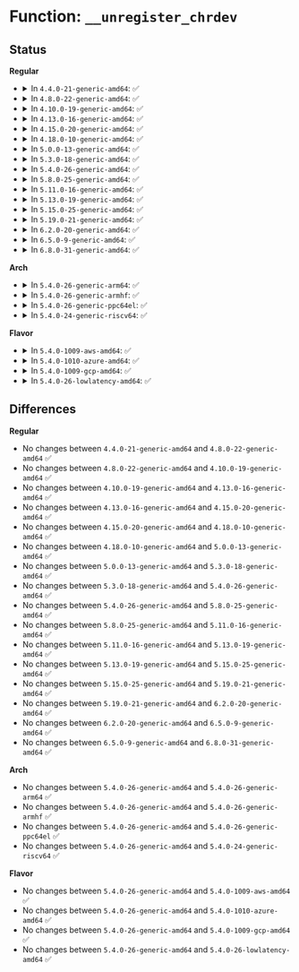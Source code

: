 # Function: <code>__unregister_chrdev</code>

## Status
<b>Regular</b>
<ul>
<li>
<details>
<summary>In <code>4.4.0-21-generic-amd64</code>: ✅</summary>

```c
void __unregister_chrdev(unsigned int major, unsigned int baseminor, unsigned int count, const char * name)
```

```json
{
  "name": "__unregister_chrdev",
  "collision_type": "Unique Global",
  "inline_type": "No",
  "funcs": [
    {
      "addr": 18446744071581010768,
      "name": "__unregister_chrdev",
      "external": true,
      "loc": "fs/char_dev.c:309",
      "file": "fs/char_dev.c",
      "inline": "seen, unknown",
      "caller_inline": [],
      "caller_func": [
        "drivers/char/virtio_console.c:virtcons_remove",
        "drivers/char/virtio_console.c:virtcons_probe",
        "drivers/nvdimm/bus.c:nvdimm_bus_init",
        "drivers/nvdimm/bus.c:nvdimm_bus_init",
        "drivers/nvdimm/bus.c:nvdimm_bus_exit",
        "drivers/nvdimm/bus.c:nvdimm_bus_exit",
        "drivers/net/ppp/ppp_generic.c:ppp_cleanup",
        "drivers/net/ppp/ppp_generic.c:ppp_init",
        "drivers/usb/core/file.c:usb_major_cleanup",
        "drivers/i2c/i2c-dev.c:i2c_dev_exit",
        "drivers/i2c/i2c-dev.c:i2c_dev_init"
      ]
    }
  ],
  "symbols": [
    {
      "addr": 18446744071581010768,
      "name": "__unregister_chrdev",
      "section": ".text",
      "bind": "STB_GLOBAL",
      "size": 48
    }
  ]
}
```
</details>
</li>
<li>
<details>
<summary>In <code>4.8.0-22-generic-amd64</code>: ✅</summary>

```c
void __unregister_chrdev(unsigned int major, unsigned int baseminor, unsigned int count, const char * name)
```

```json
{
  "name": "__unregister_chrdev",
  "collision_type": "Unique Global",
  "inline_type": "No",
  "funcs": [
    {
      "addr": 18446744071581169136,
      "name": "__unregister_chrdev",
      "external": true,
      "loc": "fs/char_dev.c:313",
      "file": "fs/char_dev.c",
      "inline": "seen, unknown",
      "caller_inline": [],
      "caller_func": [
        "drivers/video/fbdev/core/fbmem.c:fbmem_init",
        "drivers/char/virtio_console.c:virtcons_remove",
        "drivers/char/virtio_console.c:virtcons_probe",
        "drivers/nvdimm/bus.c:nvdimm_bus_exit",
        "drivers/nvdimm/bus.c:nvdimm_bus_exit",
        "drivers/nvdimm/bus.c:nvdimm_bus_init",
        "drivers/nvdimm/bus.c:nvdimm_bus_init",
        "drivers/net/ppp/ppp_generic.c:ppp_cleanup",
        "drivers/net/ppp/ppp_generic.c:ppp_init",
        "drivers/usb/core/file.c:usb_major_cleanup"
      ]
    }
  ],
  "symbols": [
    {
      "addr": 18446744071581169136,
      "name": "__unregister_chrdev",
      "section": ".text",
      "bind": "STB_GLOBAL",
      "size": 48
    }
  ]
}
```
</details>
</li>
<li>
<details>
<summary>In <code>4.10.0-19-generic-amd64</code>: ✅</summary>

```c
void __unregister_chrdev(unsigned int major, unsigned int baseminor, unsigned int count, const char * name)
```

```json
{
  "name": "__unregister_chrdev",
  "collision_type": "Unique Global",
  "inline_type": "No",
  "funcs": [
    {
      "addr": 18446744071581246112,
      "name": "__unregister_chrdev",
      "external": true,
      "loc": "fs/char_dev.c:313",
      "file": "fs/char_dev.c",
      "inline": "seen, unknown",
      "caller_inline": [],
      "caller_func": [
        "drivers/video/fbdev/core/fbmem.c:fbmem_init",
        "drivers/char/virtio_console.c:virtcons_remove",
        "drivers/char/virtio_console.c:virtcons_probe",
        "drivers/nvdimm/bus.c:nvdimm_bus_exit",
        "drivers/nvdimm/bus.c:nvdimm_bus_exit",
        "drivers/nvdimm/bus.c:nvdimm_bus_init",
        "drivers/nvdimm/bus.c:nvdimm_bus_init",
        "drivers/net/ppp/ppp_generic.c:ppp_cleanup",
        "drivers/net/ppp/ppp_generic.c:ppp_init",
        "drivers/usb/core/file.c:usb_major_cleanup"
      ]
    }
  ],
  "symbols": [
    {
      "addr": 18446744071581246112,
      "name": "__unregister_chrdev",
      "section": ".text",
      "bind": "STB_GLOBAL",
      "size": 48
    }
  ]
}
```
</details>
</li>
<li>
<details>
<summary>In <code>4.13.0-16-generic-amd64</code>: ✅</summary>

```c
void __unregister_chrdev(unsigned int major, unsigned int baseminor, unsigned int count, const char * name)
```

```json
{
  "name": "__unregister_chrdev",
  "collision_type": "Unique Global",
  "inline_type": "No",
  "funcs": [
    {
      "addr": 18446744071581293504,
      "name": "__unregister_chrdev",
      "external": true,
      "loc": "fs/char_dev.c:313",
      "file": "fs/char_dev.c",
      "inline": "seen, unknown",
      "caller_inline": [],
      "caller_func": [
        "drivers/video/fbdev/core/fbmem.c:fbmem_init",
        "drivers/char/virtio_console.c:virtcons_remove",
        "drivers/char/virtio_console.c:virtcons_probe",
        "drivers/nvdimm/bus.c:nvdimm_bus_exit",
        "drivers/nvdimm/bus.c:nvdimm_bus_exit",
        "drivers/nvdimm/bus.c:nvdimm_bus_init",
        "drivers/nvdimm/bus.c:nvdimm_bus_init",
        "drivers/net/ppp/ppp_generic.c:ppp_cleanup",
        "drivers/net/ppp/ppp_generic.c:ppp_init",
        "drivers/usb/core/file.c:usb_major_cleanup"
      ]
    }
  ],
  "symbols": [
    {
      "addr": 18446744071581293504,
      "name": "__unregister_chrdev",
      "section": ".text",
      "bind": "STB_GLOBAL",
      "size": 48
    }
  ]
}
```
</details>
</li>
<li>
<details>
<summary>In <code>4.15.0-20-generic-amd64</code>: ✅</summary>

```c
void __unregister_chrdev(unsigned int major, unsigned int baseminor, unsigned int count, const char * name)
```

```json
{
  "name": "__unregister_chrdev",
  "collision_type": "Unique Global",
  "inline_type": "No",
  "funcs": [
    {
      "addr": 18446744071581433168,
      "name": "__unregister_chrdev",
      "external": true,
      "loc": "fs/char_dev.c:338",
      "file": "fs/char_dev.c",
      "inline": "seen, unknown",
      "caller_inline": [],
      "caller_func": [
        "drivers/video/fbdev/core/fbmem.c:fbmem_init",
        "drivers/char/virtio_console.c:virtcons_remove",
        "drivers/char/virtio_console.c:virtcons_probe",
        "drivers/nvdimm/bus.c:nvdimm_bus_exit",
        "drivers/nvdimm/bus.c:nvdimm_bus_exit",
        "drivers/nvdimm/bus.c:nvdimm_bus_init",
        "drivers/nvdimm/bus.c:nvdimm_bus_init",
        "drivers/net/ppp/ppp_generic.c:ppp_cleanup",
        "drivers/net/ppp/ppp_generic.c:ppp_init",
        "drivers/usb/core/file.c:usb_major_cleanup"
      ]
    }
  ],
  "symbols": [
    {
      "addr": 18446744071581433168,
      "name": "__unregister_chrdev",
      "section": ".text",
      "bind": "STB_GLOBAL",
      "size": 48
    }
  ]
}
```
</details>
</li>
<li>
<details>
<summary>In <code>4.18.0-10-generic-amd64</code>: ✅</summary>

```c
void __unregister_chrdev(unsigned int major, unsigned int baseminor, unsigned int count, const char * name)
```

```json
{
  "name": "__unregister_chrdev",
  "collision_type": "Unique Global",
  "inline_type": "No",
  "funcs": [
    {
      "addr": 18446744071581591216,
      "name": "__unregister_chrdev",
      "external": true,
      "loc": "fs/char_dev.c:338",
      "file": "fs/char_dev.c",
      "inline": "seen, unknown",
      "caller_inline": [],
      "caller_func": [
        "drivers/video/fbdev/core/fbmem.c:fbmem_init",
        "drivers/char/virtio_console.c:virtcons_probe",
        "drivers/char/virtio_console.c:virtcons_remove",
        "drivers/nvdimm/bus.c:nvdimm_bus_exit",
        "drivers/nvdimm/bus.c:nvdimm_bus_exit",
        "drivers/nvdimm/bus.c:nvdimm_bus_init",
        "drivers/nvdimm/bus.c:nvdimm_bus_init",
        "drivers/net/ppp/ppp_generic.c:ppp_cleanup",
        "drivers/net/ppp/ppp_generic.c:ppp_init",
        "drivers/usb/core/file.c:usb_major_cleanup"
      ]
    }
  ],
  "symbols": [
    {
      "addr": 18446744071581591216,
      "name": "__unregister_chrdev",
      "section": ".text",
      "bind": "STB_GLOBAL",
      "size": 48
    }
  ]
}
```
</details>
</li>
<li>
<details>
<summary>In <code>5.0.0-13-generic-amd64</code>: ✅</summary>

```c
void __unregister_chrdev(unsigned int major, unsigned int baseminor, unsigned int count, const char * name)
```

```json
{
  "name": "__unregister_chrdev",
  "collision_type": "Unique Global",
  "inline_type": "No",
  "funcs": [
    {
      "addr": 18446744071581677968,
      "name": "__unregister_chrdev",
      "external": true,
      "loc": "fs/char_dev.c:338",
      "file": "fs/char_dev.c",
      "inline": "seen, unknown",
      "caller_inline": [],
      "caller_func": [
        "arch/x86/kernel/cpu/resctrl/pseudo_lock.c:rdt_pseudo_lock_release",
        "arch/x86/kernel/cpu/resctrl/pseudo_lock.c:rdt_pseudo_lock_init",
        "drivers/video/fbdev/core/fbmem.c:fbmem_init",
        "drivers/char/virtio_console.c:virtcons_probe",
        "drivers/char/virtio_console.c:virtcons_remove",
        "drivers/nvdimm/bus.c:nvdimm_bus_exit",
        "drivers/nvdimm/bus.c:nvdimm_bus_exit",
        "drivers/nvdimm/bus.c:nvdimm_bus_init",
        "drivers/nvdimm/bus.c:nvdimm_bus_init",
        "drivers/net/ppp/ppp_generic.c:ppp_cleanup",
        "drivers/net/ppp/ppp_generic.c:ppp_init",
        "drivers/usb/core/file.c:usb_major_cleanup"
      ]
    }
  ],
  "symbols": [
    {
      "addr": 18446744071581677968,
      "name": "__unregister_chrdev",
      "section": ".text",
      "bind": "STB_GLOBAL",
      "size": 48
    }
  ]
}
```
</details>
</li>
<li>
<details>
<summary>In <code>5.3.0-18-generic-amd64</code>: ✅</summary>

```c
void __unregister_chrdev(unsigned int major, unsigned int baseminor, unsigned int count, const char * name)
```

```json
{
  "name": "__unregister_chrdev",
  "collision_type": "Unique Global",
  "inline_type": "No",
  "funcs": [
    {
      "addr": 18446744071581795984,
      "name": "__unregister_chrdev",
      "external": true,
      "loc": "fs/char_dev.c:335",
      "file": "fs/char_dev.c",
      "inline": "seen, unknown",
      "caller_inline": [],
      "caller_func": [
        "arch/x86/kernel/cpu/resctrl/pseudo_lock.c:rdt_pseudo_lock_release",
        "arch/x86/kernel/cpu/resctrl/pseudo_lock.c:rdt_pseudo_lock_init",
        "drivers/video/fbdev/core/fbmem.c:fbmem_init",
        "drivers/char/virtio_console.c:virtcons_probe",
        "drivers/char/virtio_console.c:virtcons_remove",
        "drivers/nvdimm/bus.c:nvdimm_bus_exit",
        "drivers/nvdimm/bus.c:nvdimm_bus_exit",
        "drivers/nvdimm/bus.c:nvdimm_bus_init",
        "drivers/nvdimm/bus.c:nvdimm_bus_init",
        "drivers/net/ppp/ppp_generic.c:ppp_cleanup",
        "drivers/net/ppp/ppp_generic.c:ppp_init",
        "drivers/usb/core/file.c:usb_major_cleanup"
      ]
    }
  ],
  "symbols": [
    {
      "addr": 18446744071581795984,
      "name": "__unregister_chrdev",
      "section": ".text",
      "bind": "STB_GLOBAL",
      "size": 50
    }
  ]
}
```
</details>
</li>
<li>
<details>
<summary>In <code>5.4.0-26-generic-amd64</code>: ✅</summary>

```c
void __unregister_chrdev(unsigned int major, unsigned int baseminor, unsigned int count, const char * name)
```

```json
{
  "name": "__unregister_chrdev",
  "collision_type": "Unique Global",
  "inline_type": "No",
  "funcs": [
    {
      "addr": 18446744071581868592,
      "name": "__unregister_chrdev",
      "external": true,
      "loc": "fs/char_dev.c:335",
      "file": "fs/char_dev.c",
      "inline": "seen, unknown",
      "caller_inline": [],
      "caller_func": [
        "arch/x86/kernel/cpu/resctrl/pseudo_lock.c:rdt_pseudo_lock_release",
        "arch/x86/kernel/cpu/resctrl/pseudo_lock.c:rdt_pseudo_lock_init",
        "drivers/video/fbdev/core/fbmem.c:fbmem_init",
        "drivers/char/virtio_console.c:virtcons_probe",
        "drivers/char/virtio_console.c:virtcons_remove",
        "drivers/nvdimm/bus.c:nvdimm_bus_exit",
        "drivers/nvdimm/bus.c:nvdimm_bus_exit",
        "drivers/nvdimm/bus.c:nvdimm_bus_init",
        "drivers/nvdimm/bus.c:nvdimm_bus_init",
        "drivers/net/ppp/ppp_generic.c:ppp_cleanup",
        "drivers/net/ppp/ppp_generic.c:ppp_init",
        "drivers/usb/core/file.c:usb_major_cleanup"
      ]
    }
  ],
  "symbols": [
    {
      "addr": 18446744071581868592,
      "name": "__unregister_chrdev",
      "section": ".text",
      "bind": "STB_GLOBAL",
      "size": 50
    }
  ]
}
```
</details>
</li>
<li>
<details>
<summary>In <code>5.8.0-25-generic-amd64</code>: ✅</summary>

```c
void __unregister_chrdev(unsigned int major, unsigned int baseminor, unsigned int count, const char * name)
```

```json
{
  "name": "__unregister_chrdev",
  "collision_type": "Unique Global",
  "inline_type": "No",
  "funcs": [
    {
      "addr": 18446744071582095312,
      "name": "__unregister_chrdev",
      "external": true,
      "loc": "fs/char_dev.c:335",
      "file": "fs/char_dev.c",
      "inline": "seen, unknown",
      "caller_inline": [],
      "caller_func": [
        "arch/x86/kernel/cpu/resctrl/pseudo_lock.c:rdt_pseudo_lock_release",
        "arch/x86/kernel/cpu/resctrl/pseudo_lock.c:rdt_pseudo_lock_init",
        "drivers/video/fbdev/core/fbmem.c:fbmem_init",
        "drivers/char/virtio_console.c:virtcons_probe",
        "drivers/char/virtio_console.c:virtcons_remove",
        "drivers/nvdimm/bus.c:nvdimm_bus_exit",
        "drivers/nvdimm/bus.c:nvdimm_bus_exit",
        "drivers/nvdimm/bus.c:nvdimm_bus_init",
        "drivers/nvdimm/bus.c:nvdimm_bus_init",
        "drivers/net/ppp/ppp_generic.c:ppp_cleanup",
        "drivers/net/ppp/ppp_generic.c:ppp_init",
        "drivers/usb/core/file.c:usb_major_cleanup"
      ]
    }
  ],
  "symbols": [
    {
      "addr": 18446744071582095312,
      "name": "__unregister_chrdev",
      "section": ".text",
      "bind": "STB_GLOBAL",
      "size": 77
    }
  ]
}
```
</details>
</li>
<li>
<details>
<summary>In <code>5.11.0-16-generic-amd64</code>: ✅</summary>

```c
void __unregister_chrdev(unsigned int major, unsigned int baseminor, unsigned int count, const char * name)
```

```json
{
  "name": "__unregister_chrdev",
  "collision_type": "Unique Global",
  "inline_type": "No",
  "funcs": [
    {
      "addr": 18446744071582142128,
      "name": "__unregister_chrdev",
      "external": true,
      "loc": "fs/char_dev.c:335",
      "file": "fs/char_dev.c",
      "inline": "seen, unknown",
      "caller_inline": [],
      "caller_func": [
        "arch/x86/kernel/cpu/resctrl/pseudo_lock.c:rdt_pseudo_lock_release",
        "arch/x86/kernel/cpu/resctrl/pseudo_lock.c:rdt_pseudo_lock_init",
        "drivers/video/fbdev/core/fbmem.c:fbmem_init",
        "drivers/char/virtio_console.c:virtcons_probe",
        "drivers/char/virtio_console.c:virtcons_remove",
        "drivers/nvdimm/bus.c:nvdimm_bus_exit",
        "drivers/nvdimm/bus.c:nvdimm_bus_exit",
        "drivers/nvdimm/bus.c:nvdimm_bus_init",
        "drivers/nvdimm/bus.c:nvdimm_bus_init",
        "drivers/net/ppp/ppp_generic.c:ppp_cleanup",
        "drivers/net/ppp/ppp_generic.c:ppp_init",
        "drivers/usb/core/file.c:usb_major_cleanup",
        "drivers/remoteproc/remoteproc_cdev.c:rproc_char_device_remove"
      ]
    }
  ],
  "symbols": [
    {
      "addr": 18446744071582142128,
      "name": "__unregister_chrdev",
      "section": ".text",
      "bind": "STB_GLOBAL",
      "size": 77
    }
  ]
}
```
</details>
</li>
<li>
<details>
<summary>In <code>5.13.0-19-generic-amd64</code>: ✅</summary>

```c
void __unregister_chrdev(unsigned int major, unsigned int baseminor, unsigned int count, const char * name)
```

```json
{
  "name": "__unregister_chrdev",
  "collision_type": "Unique Global",
  "inline_type": "No",
  "funcs": [
    {
      "addr": 18446744071582166656,
      "name": "__unregister_chrdev",
      "external": true,
      "loc": "fs/char_dev.c:335",
      "file": "fs/char_dev.c",
      "inline": "seen, unknown",
      "caller_inline": [],
      "caller_func": [
        "arch/x86/kernel/cpu/resctrl/pseudo_lock.c:rdt_pseudo_lock_release",
        "arch/x86/kernel/cpu/resctrl/pseudo_lock.c:rdt_pseudo_lock_init",
        "drivers/video/fbdev/core/fbmem.c:fbmem_init",
        "drivers/char/virtio_console.c:virtcons_probe",
        "drivers/char/virtio_console.c:virtcons_remove",
        "drivers/nvdimm/bus.c:nvdimm_bus_exit",
        "drivers/nvdimm/bus.c:nvdimm_bus_exit",
        "drivers/nvdimm/bus.c:nvdimm_bus_init",
        "drivers/nvdimm/bus.c:nvdimm_bus_init",
        "drivers/net/ppp/ppp_generic.c:ppp_cleanup",
        "drivers/net/ppp/ppp_generic.c:ppp_init",
        "drivers/net/wwan/wwan_core.c:wwan_exit",
        "drivers/usb/core/file.c:usb_major_cleanup"
      ]
    }
  ],
  "symbols": [
    {
      "addr": 18446744071582166656,
      "name": "__unregister_chrdev",
      "section": ".text",
      "bind": "STB_GLOBAL",
      "size": 77
    }
  ]
}
```
</details>
</li>
<li>
<details>
<summary>In <code>5.15.0-25-generic-amd64</code>: ✅</summary>

```c
void __unregister_chrdev(unsigned int major, unsigned int baseminor, unsigned int count, const char * name)
```

```json
{
  "name": "__unregister_chrdev",
  "collision_type": "Unique Global",
  "inline_type": "No",
  "funcs": [
    {
      "addr": 18446744071582483856,
      "name": "__unregister_chrdev",
      "external": true,
      "loc": "fs/char_dev.c:335",
      "file": "fs/char_dev.c",
      "inline": "seen, unknown",
      "caller_inline": [],
      "caller_func": [
        "arch/x86/kernel/cpu/resctrl/pseudo_lock.c:rdt_pseudo_lock_release",
        "arch/x86/kernel/cpu/resctrl/pseudo_lock.c:rdt_pseudo_lock_init",
        "drivers/video/fbdev/core/fbmem.c:fbmem_init",
        "drivers/char/virtio_console.c:virtcons_probe",
        "drivers/char/virtio_console.c:virtcons_remove",
        "drivers/nvdimm/bus.c:nvdimm_bus_exit",
        "drivers/nvdimm/bus.c:nvdimm_bus_exit",
        "drivers/nvdimm/bus.c:nvdimm_bus_init",
        "drivers/nvdimm/bus.c:nvdimm_bus_init",
        "drivers/net/ppp/ppp_generic.c:ppp_cleanup",
        "drivers/net/ppp/ppp_generic.c:ppp_init",
        "drivers/net/wwan/wwan_core.c:wwan_exit",
        "drivers/usb/core/file.c:usb_major_cleanup"
      ]
    }
  ],
  "symbols": [
    {
      "addr": 18446744071582483856,
      "name": "__unregister_chrdev",
      "section": ".text",
      "bind": "STB_GLOBAL",
      "size": 77
    }
  ]
}
```
</details>
</li>
<li>
<details>
<summary>In <code>5.19.0-21-generic-amd64</code>: ✅</summary>

```c
void __unregister_chrdev(unsigned int major, unsigned int baseminor, unsigned int count, const char * name)
```

```json
{
  "name": "__unregister_chrdev",
  "collision_type": "Unique Global",
  "inline_type": "No",
  "funcs": [
    {
      "addr": 18446744071583005088,
      "name": "__unregister_chrdev",
      "external": true,
      "loc": "fs/char_dev.c:335",
      "file": "fs/char_dev.c",
      "inline": "seen, unknown",
      "caller_inline": [],
      "caller_func": [
        "arch/x86/kernel/cpu/resctrl/pseudo_lock.c:rdt_pseudo_lock_release",
        "arch/x86/kernel/cpu/resctrl/pseudo_lock.c:rdt_pseudo_lock_init",
        "drivers/video/fbdev/core/fbmem.c:fbmem_init",
        "drivers/char/virtio_console.c:virtcons_probe",
        "drivers/char/virtio_console.c:virtcons_remove",
        "drivers/nvdimm/bus.c:nvdimm_bus_exit",
        "drivers/nvdimm/bus.c:nvdimm_bus_exit",
        "drivers/nvdimm/bus.c:nvdimm_bus_init",
        "drivers/nvdimm/bus.c:nvdimm_bus_init",
        "drivers/net/ppp/ppp_generic.c:ppp_cleanup",
        "drivers/net/ppp/ppp_generic.c:ppp_init",
        "drivers/net/wwan/wwan_core.c:wwan_exit",
        "drivers/usb/core/file.c:usb_major_cleanup"
      ]
    }
  ],
  "symbols": [
    {
      "addr": 18446744071583005088,
      "name": "__unregister_chrdev",
      "section": ".text",
      "bind": "STB_GLOBAL",
      "size": 89
    }
  ]
}
```
</details>
</li>
<li>
<details>
<summary>In <code>6.2.0-20-generic-amd64</code>: ✅</summary>

```c
void __unregister_chrdev(unsigned int major, unsigned int baseminor, unsigned int count, const char * name)
```

```json
{
  "name": "__unregister_chrdev",
  "collision_type": "Unique Global",
  "inline_type": "No",
  "funcs": [
    {
      "addr": 18446744071583567184,
      "name": "__unregister_chrdev",
      "external": true,
      "loc": "fs/char_dev.c:335",
      "file": "fs/char_dev.c",
      "inline": "seen, unknown",
      "caller_inline": [],
      "caller_func": [
        "arch/x86/kernel/cpu/resctrl/pseudo_lock.c:rdt_pseudo_lock_release",
        "arch/x86/kernel/cpu/resctrl/pseudo_lock.c:rdt_pseudo_lock_init",
        "drivers/video/fbdev/core/fbmem.c:fbmem_init",
        "drivers/char/virtio_console.c:virtcons_probe",
        "drivers/char/virtio_console.c:virtcons_remove",
        "drivers/nvdimm/bus.c:nvdimm_bus_exit",
        "drivers/nvdimm/bus.c:nvdimm_bus_exit",
        "drivers/nvdimm/bus.c:nvdimm_bus_init",
        "drivers/nvdimm/bus.c:nvdimm_bus_init",
        "drivers/net/ppp/ppp_generic.c:ppp_cleanup",
        "drivers/net/ppp/ppp_generic.c:ppp_init",
        "drivers/net/wwan/wwan_core.c:wwan_exit",
        "drivers/usb/core/file.c:usb_major_cleanup"
      ]
    }
  ],
  "symbols": [
    {
      "addr": 18446744071583567184,
      "name": "__unregister_chrdev",
      "section": ".text",
      "bind": "STB_GLOBAL",
      "size": 89
    }
  ]
}
```
</details>
</li>
<li>
<details>
<summary>In <code>6.5.0-9-generic-amd64</code>: ✅</summary>

```c
void __unregister_chrdev(unsigned int major, unsigned int baseminor, unsigned int count, const char * name)
```

```json
{
  "name": "__unregister_chrdev",
  "collision_type": "Unique Global",
  "inline_type": "No",
  "funcs": [
    {
      "addr": 18446744071583783280,
      "name": "__unregister_chrdev",
      "external": true,
      "loc": "fs/char_dev.c:335",
      "file": "fs/char_dev.c",
      "inline": "seen, unknown",
      "caller_inline": [],
      "caller_func": [
        "arch/x86/kernel/cpu/resctrl/pseudo_lock.c:rdt_pseudo_lock_release",
        "arch/x86/kernel/cpu/resctrl/pseudo_lock.c:rdt_pseudo_lock_init",
        "drivers/video/fbdev/core/fbmem.c:fbmem_init",
        "drivers/char/virtio_console.c:virtcons_probe",
        "drivers/char/virtio_console.c:virtcons_remove",
        "drivers/nvdimm/bus.c:nvdimm_bus_exit",
        "drivers/nvdimm/bus.c:nvdimm_bus_exit",
        "drivers/nvdimm/bus.c:nvdimm_bus_init",
        "drivers/nvdimm/bus.c:nvdimm_bus_init",
        "drivers/net/ppp/ppp_generic.c:ppp_cleanup",
        "drivers/net/ppp/ppp_generic.c:ppp_init",
        "drivers/net/wwan/wwan_core.c:wwan_exit",
        "drivers/usb/core/file.c:usb_major_cleanup"
      ]
    }
  ],
  "symbols": [
    {
      "addr": 18446744071583783280,
      "name": "__unregister_chrdev",
      "section": ".text",
      "bind": "STB_GLOBAL",
      "size": 89
    }
  ]
}
```
</details>
</li>
<li>
<details>
<summary>In <code>6.8.0-31-generic-amd64</code>: ✅</summary>

```c
void __unregister_chrdev(unsigned int major, unsigned int baseminor, unsigned int count, const char * name)
```

```json
{
  "name": "__unregister_chrdev",
  "collision_type": "Unique Global",
  "inline_type": "No",
  "funcs": [
    {
      "addr": 18446744071583988864,
      "name": "__unregister_chrdev",
      "external": true,
      "loc": "fs/char_dev.c:335",
      "file": "fs/char_dev.c",
      "inline": "seen, unknown",
      "caller_inline": [],
      "caller_func": [
        "arch/x86/kernel/cpu/resctrl/pseudo_lock.c:rdt_pseudo_lock_release",
        "arch/x86/kernel/cpu/resctrl/pseudo_lock.c:rdt_pseudo_lock_init",
        "drivers/video/fbdev/core/fb_chrdev.c:fb_unregister_chrdev",
        "drivers/char/virtio_console.c:virtcons_probe",
        "drivers/char/virtio_console.c:virtcons_remove",
        "drivers/nvdimm/bus.c:nvdimm_bus_exit",
        "drivers/nvdimm/bus.c:nvdimm_bus_exit",
        "drivers/nvdimm/bus.c:nvdimm_bus_init",
        "drivers/nvdimm/bus.c:nvdimm_bus_init",
        "drivers/gpu/drm/drm_drv.c:drm_core_init",
        "drivers/accel/drm_accel.c:accel_core_exit",
        "drivers/net/ppp/ppp_generic.c:ppp_cleanup",
        "drivers/net/ppp/ppp_generic.c:ppp_init",
        "drivers/usb/core/file.c:usb_major_cleanup"
      ]
    }
  ],
  "symbols": [
    {
      "addr": 18446744071583988864,
      "name": "__unregister_chrdev",
      "section": ".text",
      "bind": "STB_GLOBAL",
      "size": 89
    }
  ]
}
```
</details>
</li>
</ul>
<b>Arch</b>
<ul>
<li>
<details>
<summary>In <code>5.4.0-26-generic-arm64</code>: ✅</summary>

```c
void __unregister_chrdev(unsigned int major, unsigned int baseminor, unsigned int count, const char * name)
```

```json
{
  "name": "__unregister_chrdev",
  "collision_type": "Unique Global",
  "inline_type": "No",
  "funcs": [
    {
      "addr": 18446603336493341072,
      "name": "__unregister_chrdev",
      "external": true,
      "loc": "fs/char_dev.c:335",
      "file": "fs/char_dev.c",
      "inline": "seen, unknown",
      "caller_inline": [],
      "caller_func": [
        "drivers/video/fbdev/core/fbmem.c:fbmem_init",
        "drivers/char/virtio_console.c:virtcons_probe",
        "drivers/char/virtio_console.c:virtcons_remove",
        "drivers/nvdimm/bus.c:nvdimm_bus_exit",
        "drivers/nvdimm/bus.c:nvdimm_bus_exit",
        "drivers/nvdimm/bus.c:nvdimm_bus_init",
        "drivers/nvdimm/bus.c:nvdimm_bus_init",
        "drivers/net/ppp/ppp_generic.c:ppp_cleanup",
        "drivers/net/ppp/ppp_generic.c:ppp_init",
        "drivers/usb/core/file.c:usb_major_cleanup"
      ]
    }
  ],
  "symbols": [
    {
      "addr": 18446603336493341072,
      "name": "__unregister_chrdev",
      "section": ".text",
      "bind": "STB_GLOBAL",
      "size": 96
    }
  ]
}
```
</details>
</li>
<li>
<details>
<summary>In <code>5.4.0-26-generic-armhf</code>: ✅</summary>

```c
void __unregister_chrdev(unsigned int major, unsigned int baseminor, unsigned int count, const char * name)
```

```json
{
  "name": "__unregister_chrdev",
  "collision_type": "Unique Global",
  "inline_type": "No",
  "funcs": [
    {
      "addr": 3226934572,
      "name": "__unregister_chrdev",
      "external": true,
      "loc": "fs/char_dev.c:335",
      "file": "fs/char_dev.c",
      "inline": "seen, unknown",
      "caller_inline": [],
      "caller_func": [
        "drivers/video/fbdev/core/fbmem.c:fbmem_init",
        "drivers/char/virtio_console.c:virtcons_probe",
        "drivers/char/virtio_console.c:virtcons_remove",
        "drivers/mtd/mtdchar.c:cleanup_mtdchar",
        "drivers/net/ppp/ppp_generic.c:ppp_cleanup",
        "drivers/net/ppp/ppp_generic.c:ppp_init",
        "drivers/usb/core/file.c:usb_major_cleanup",
        "sound/sound_core.c:sound_remove_unit",
        "sound/sound_core.c:cleanup_soundcore",
        "sound/sound_core.c:init_soundcore",
        "sound/core/sound.c:alsa_sound_exit",
        "sound/core/sound.c:alsa_sound_init"
      ]
    }
  ],
  "symbols": [
    {
      "addr": 3226934572,
      "name": "__unregister_chrdev",
      "section": ".text",
      "bind": "STB_GLOBAL",
      "size": 60
    }
  ]
}
```
</details>
</li>
<li>
<details>
<summary>In <code>5.4.0-26-generic-ppc64el</code>: ✅</summary>

```c
void __unregister_chrdev(unsigned int major, unsigned int baseminor, unsigned int count, const char * name)
```

```json
{
  "name": "__unregister_chrdev",
  "collision_type": "Unique Global",
  "inline_type": "No",
  "funcs": [
    {
      "addr": 13835058055286883344,
      "name": "__unregister_chrdev",
      "external": true,
      "loc": "fs/char_dev.c:335",
      "file": "fs/char_dev.c",
      "inline": "seen, unknown",
      "caller_inline": [],
      "caller_func": [
        "drivers/video/fbdev/core/fbmem.c:fbmem_init",
        "drivers/char/virtio_console.c:virtcons_probe",
        "drivers/char/virtio_console.c:virtcons_remove",
        "drivers/nvdimm/bus.c:nvdimm_bus_exit",
        "drivers/nvdimm/bus.c:nvdimm_bus_exit",
        "drivers/nvdimm/bus.c:nvdimm_bus_init",
        "drivers/nvdimm/bus.c:nvdimm_bus_init",
        "drivers/net/ppp/ppp_generic.c:ppp_cleanup",
        "drivers/net/ppp/ppp_generic.c:ppp_init",
        "drivers/usb/core/file.c:usb_major_cleanup"
      ]
    }
  ],
  "symbols": [
    {
      "addr": 13835058055286883344,
      "name": "__unregister_chrdev",
      "section": ".text",
      "bind": "STB_GLOBAL",
      "size": 96
    }
  ]
}
```
</details>
</li>
<li>
<details>
<summary>In <code>5.4.0-24-generic-riscv64</code>: ✅</summary>

```c
void __unregister_chrdev(unsigned int major, unsigned int baseminor, unsigned int count, const char * name)
```

```json
{
  "name": "__unregister_chrdev",
  "collision_type": "Unique Global",
  "inline_type": "No",
  "funcs": [
    {
      "addr": 18446743936273070928,
      "name": "__unregister_chrdev",
      "external": true,
      "loc": "fs/char_dev.c:335",
      "file": "fs/char_dev.c",
      "inline": "seen, unknown",
      "caller_inline": [],
      "caller_func": [
        "drivers/video/fbdev/core/fbmem.c:fbmem_init",
        "drivers/char/virtio_console.c:virtcons_probe",
        "drivers/char/virtio_console.c:virtcons_remove",
        "drivers/nvdimm/bus.c:nvdimm_bus_exit",
        "drivers/nvdimm/bus.c:nvdimm_bus_exit",
        "drivers/nvdimm/bus.c:nvdimm_bus_init",
        "drivers/nvdimm/bus.c:nvdimm_bus_init",
        "drivers/net/ppp/ppp_generic.c:ppp_cleanup",
        "drivers/net/ppp/ppp_generic.c:ppp_init",
        "drivers/usb/core/file.c:usb_major_cleanup"
      ]
    }
  ],
  "symbols": [
    {
      "addr": 18446743936273070928,
      "name": "__unregister_chrdev",
      "section": ".text",
      "bind": "STB_GLOBAL",
      "size": 84
    }
  ]
}
```
</details>
</li>
</ul>
<b>Flavor</b>
<ul>
<li>
<details>
<summary>In <code>5.4.0-1009-aws-amd64</code>: ✅</summary>

```c
void __unregister_chrdev(unsigned int major, unsigned int baseminor, unsigned int count, const char * name)
```

```json
{
  "name": "__unregister_chrdev",
  "collision_type": "Unique Global",
  "inline_type": "No",
  "funcs": [
    {
      "addr": 18446744071581837328,
      "name": "__unregister_chrdev",
      "external": true,
      "loc": "fs/char_dev.c:335",
      "file": "fs/char_dev.c",
      "inline": "seen, unknown",
      "caller_inline": [],
      "caller_func": [
        "arch/x86/kernel/cpu/resctrl/pseudo_lock.c:rdt_pseudo_lock_release",
        "arch/x86/kernel/cpu/resctrl/pseudo_lock.c:rdt_pseudo_lock_init",
        "drivers/video/fbdev/core/fbmem.c:fbmem_init",
        "drivers/char/virtio_console.c:virtcons_probe",
        "drivers/char/virtio_console.c:virtcons_remove",
        "drivers/nvdimm/bus.c:nvdimm_bus_exit",
        "drivers/nvdimm/bus.c:nvdimm_bus_exit",
        "drivers/nvdimm/bus.c:nvdimm_bus_init",
        "drivers/nvdimm/bus.c:nvdimm_bus_init",
        "drivers/net/ppp/ppp_generic.c:ppp_cleanup",
        "drivers/net/ppp/ppp_generic.c:ppp_init",
        "drivers/usb/core/file.c:usb_major_cleanup"
      ]
    }
  ],
  "symbols": [
    {
      "addr": 18446744071581837328,
      "name": "__unregister_chrdev",
      "section": ".text",
      "bind": "STB_GLOBAL",
      "size": 50
    }
  ]
}
```
</details>
</li>
<li>
<details>
<summary>In <code>5.4.0-1010-azure-amd64</code>: ✅</summary>

```c
void __unregister_chrdev(unsigned int major, unsigned int baseminor, unsigned int count, const char * name)
```

```json
{
  "name": "__unregister_chrdev",
  "collision_type": "Unique Global",
  "inline_type": "No",
  "funcs": [
    {
      "addr": 18446744071581774992,
      "name": "__unregister_chrdev",
      "external": true,
      "loc": "fs/char_dev.c:335",
      "file": "fs/char_dev.c",
      "inline": "seen, unknown",
      "caller_inline": [],
      "caller_func": [
        "arch/x86/kernel/cpu/resctrl/pseudo_lock.c:rdt_pseudo_lock_release",
        "arch/x86/kernel/cpu/resctrl/pseudo_lock.c:rdt_pseudo_lock_init",
        "drivers/video/fbdev/core/fbmem.c:fbmem_init",
        "drivers/char/virtio_console.c:virtcons_probe",
        "drivers/char/virtio_console.c:virtcons_remove",
        "drivers/nvdimm/bus.c:nvdimm_bus_exit",
        "drivers/nvdimm/bus.c:nvdimm_bus_exit",
        "drivers/nvdimm/bus.c:nvdimm_bus_init",
        "drivers/nvdimm/bus.c:nvdimm_bus_init",
        "drivers/net/ppp/ppp_generic.c:ppp_cleanup",
        "drivers/net/ppp/ppp_generic.c:ppp_init",
        "drivers/usb/core/file.c:usb_major_cleanup"
      ]
    }
  ],
  "symbols": [
    {
      "addr": 18446744071581774992,
      "name": "__unregister_chrdev",
      "section": ".text",
      "bind": "STB_GLOBAL",
      "size": 50
    }
  ]
}
```
</details>
</li>
<li>
<details>
<summary>In <code>5.4.0-1009-gcp-amd64</code>: ✅</summary>

```c
void __unregister_chrdev(unsigned int major, unsigned int baseminor, unsigned int count, const char * name)
```

```json
{
  "name": "__unregister_chrdev",
  "collision_type": "Unique Global",
  "inline_type": "No",
  "funcs": [
    {
      "addr": 18446744071581828640,
      "name": "__unregister_chrdev",
      "external": true,
      "loc": "fs/char_dev.c:335",
      "file": "fs/char_dev.c",
      "inline": "seen, unknown",
      "caller_inline": [],
      "caller_func": [
        "arch/x86/kernel/cpu/resctrl/pseudo_lock.c:rdt_pseudo_lock_release",
        "arch/x86/kernel/cpu/resctrl/pseudo_lock.c:rdt_pseudo_lock_init",
        "drivers/video/fbdev/core/fbmem.c:fbmem_init",
        "drivers/char/virtio_console.c:virtcons_probe",
        "drivers/char/virtio_console.c:virtcons_remove",
        "drivers/nvdimm/bus.c:nvdimm_bus_exit",
        "drivers/nvdimm/bus.c:nvdimm_bus_exit",
        "drivers/nvdimm/bus.c:nvdimm_bus_init",
        "drivers/nvdimm/bus.c:nvdimm_bus_init",
        "drivers/net/ppp/ppp_generic.c:ppp_cleanup",
        "drivers/net/ppp/ppp_generic.c:ppp_init",
        "drivers/usb/core/file.c:usb_major_cleanup"
      ]
    }
  ],
  "symbols": [
    {
      "addr": 18446744071581828640,
      "name": "__unregister_chrdev",
      "section": ".text",
      "bind": "STB_GLOBAL",
      "size": 50
    }
  ]
}
```
</details>
</li>
<li>
<details>
<summary>In <code>5.4.0-26-lowlatency-amd64</code>: ✅</summary>

```c
void __unregister_chrdev(unsigned int major, unsigned int baseminor, unsigned int count, const char * name)
```

```json
{
  "name": "__unregister_chrdev",
  "collision_type": "Unique Global",
  "inline_type": "No",
  "funcs": [
    {
      "addr": 18446744071581898000,
      "name": "__unregister_chrdev",
      "external": true,
      "loc": "fs/char_dev.c:335",
      "file": "fs/char_dev.c",
      "inline": "seen, unknown",
      "caller_inline": [],
      "caller_func": [
        "arch/x86/kernel/cpu/resctrl/pseudo_lock.c:rdt_pseudo_lock_release",
        "arch/x86/kernel/cpu/resctrl/pseudo_lock.c:rdt_pseudo_lock_init",
        "drivers/video/fbdev/core/fbmem.c:fbmem_init",
        "drivers/char/virtio_console.c:virtcons_probe",
        "drivers/char/virtio_console.c:virtcons_remove",
        "drivers/nvdimm/bus.c:nvdimm_bus_exit",
        "drivers/nvdimm/bus.c:nvdimm_bus_exit",
        "drivers/nvdimm/bus.c:nvdimm_bus_init",
        "drivers/nvdimm/bus.c:nvdimm_bus_init",
        "drivers/net/ppp/ppp_generic.c:ppp_cleanup",
        "drivers/net/ppp/ppp_generic.c:ppp_init",
        "drivers/usb/core/file.c:usb_major_cleanup"
      ]
    }
  ],
  "symbols": [
    {
      "addr": 18446744071581898000,
      "name": "__unregister_chrdev",
      "section": ".text",
      "bind": "STB_GLOBAL",
      "size": 50
    }
  ]
}
```
</details>
</li>
</ul>

## Differences
<b>Regular</b>
<ul>
<li>
No changes between <code>4.4.0-21-generic-amd64</code> and <code>4.8.0-22-generic-amd64</code> ✅
</li>
<li>
No changes between <code>4.8.0-22-generic-amd64</code> and <code>4.10.0-19-generic-amd64</code> ✅
</li>
<li>
No changes between <code>4.10.0-19-generic-amd64</code> and <code>4.13.0-16-generic-amd64</code> ✅
</li>
<li>
No changes between <code>4.13.0-16-generic-amd64</code> and <code>4.15.0-20-generic-amd64</code> ✅
</li>
<li>
No changes between <code>4.15.0-20-generic-amd64</code> and <code>4.18.0-10-generic-amd64</code> ✅
</li>
<li>
No changes between <code>4.18.0-10-generic-amd64</code> and <code>5.0.0-13-generic-amd64</code> ✅
</li>
<li>
No changes between <code>5.0.0-13-generic-amd64</code> and <code>5.3.0-18-generic-amd64</code> ✅
</li>
<li>
No changes between <code>5.3.0-18-generic-amd64</code> and <code>5.4.0-26-generic-amd64</code> ✅
</li>
<li>
No changes between <code>5.4.0-26-generic-amd64</code> and <code>5.8.0-25-generic-amd64</code> ✅
</li>
<li>
No changes between <code>5.8.0-25-generic-amd64</code> and <code>5.11.0-16-generic-amd64</code> ✅
</li>
<li>
No changes between <code>5.11.0-16-generic-amd64</code> and <code>5.13.0-19-generic-amd64</code> ✅
</li>
<li>
No changes between <code>5.13.0-19-generic-amd64</code> and <code>5.15.0-25-generic-amd64</code> ✅
</li>
<li>
No changes between <code>5.15.0-25-generic-amd64</code> and <code>5.19.0-21-generic-amd64</code> ✅
</li>
<li>
No changes between <code>5.19.0-21-generic-amd64</code> and <code>6.2.0-20-generic-amd64</code> ✅
</li>
<li>
No changes between <code>6.2.0-20-generic-amd64</code> and <code>6.5.0-9-generic-amd64</code> ✅
</li>
<li>
No changes between <code>6.5.0-9-generic-amd64</code> and <code>6.8.0-31-generic-amd64</code> ✅
</li>
</ul>
<b>Arch</b>
<ul>
<li>
No changes between <code>5.4.0-26-generic-amd64</code> and <code>5.4.0-26-generic-arm64</code> ✅
</li>
<li>
No changes between <code>5.4.0-26-generic-amd64</code> and <code>5.4.0-26-generic-armhf</code> ✅
</li>
<li>
No changes between <code>5.4.0-26-generic-amd64</code> and <code>5.4.0-26-generic-ppc64el</code> ✅
</li>
<li>
No changes between <code>5.4.0-26-generic-amd64</code> and <code>5.4.0-24-generic-riscv64</code> ✅
</li>
</ul>
<b>Flavor</b>
<ul>
<li>
No changes between <code>5.4.0-26-generic-amd64</code> and <code>5.4.0-1009-aws-amd64</code> ✅
</li>
<li>
No changes between <code>5.4.0-26-generic-amd64</code> and <code>5.4.0-1010-azure-amd64</code> ✅
</li>
<li>
No changes between <code>5.4.0-26-generic-amd64</code> and <code>5.4.0-1009-gcp-amd64</code> ✅
</li>
<li>
No changes between <code>5.4.0-26-generic-amd64</code> and <code>5.4.0-26-lowlatency-amd64</code> ✅
</li>
</ul>
